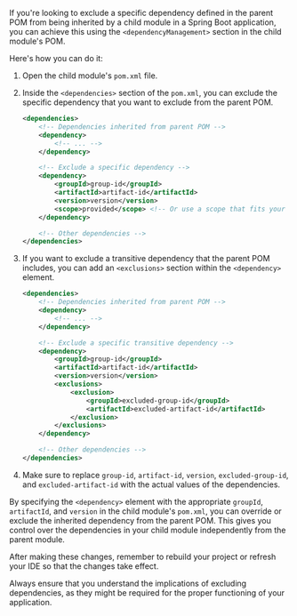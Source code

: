 If you're looking to exclude a specific dependency defined in the parent POM from being inherited by a child module in a Spring Boot application, you can achieve this using the `<dependencyManagement>` section in the child module's POM.

Here's how you can do it:

1. Open the child module's `pom.xml` file.

2. Inside the `<dependencies>` section of the `pom.xml`, you can exclude the specific dependency that you want to exclude from the parent POM.

   ```xml
   <dependencies>
       <!-- Dependencies inherited from parent POM -->
       <dependency>
           <!-- ... -->
       </dependency>
   
       <!-- Exclude a specific dependency -->
       <dependency>
           <groupId>group-id</groupId>
           <artifactId>artifact-id</artifactId>
           <version>version</version>
           <scope>provided</scope> <!-- Or use a scope that fits your needs -->
       </dependency>
   
       <!-- Other dependencies -->
   </dependencies>
   ```

3. If you want to exclude a transitive dependency that the parent POM includes, you can add an `<exclusions>` section within the `<dependency>` element.

   ```xml
   <dependencies>
       <!-- Dependencies inherited from parent POM -->
       <dependency>
           <!-- ... -->
       </dependency>
   
       <!-- Exclude a specific transitive dependency -->
       <dependency>
           <groupId>group-id</groupId>
           <artifactId>artifact-id</artifactId>
           <version>version</version>
           <exclusions>
               <exclusion>
                   <groupId>excluded-group-id</groupId>
                   <artifactId>excluded-artifact-id</artifactId>
               </exclusion>
           </exclusions>
       </dependency>
   
       <!-- Other dependencies -->
   </dependencies>
   ```

4. Make sure to replace `group-id`, `artifact-id`, `version`, `excluded-group-id`, and `excluded-artifact-id` with the actual values of the dependencies.

By specifying the `<dependency>` element with the appropriate `groupId`, `artifactId`, and `version` in the child module's `pom.xml`, you can override or exclude the inherited dependency from the parent POM. This gives you control over the dependencies in your child module independently from the parent module.

After making these changes, remember to rebuild your project or refresh your IDE so that the changes take effect.

Always ensure that you understand the implications of excluding dependencies, as they might be required for the proper functioning of your application.
